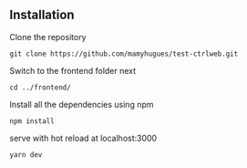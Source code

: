 ## Installation

Clone the repository


    git clone https://github.com/mamyhugues/test-ctrlweb.git

Switch to the frontend folder next

    cd ../frontend/

Install all the dependencies using npm

    npm install

serve with hot reload at localhost:3000

    yarn dev
